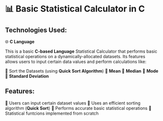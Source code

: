 # 📊 Basic Statistical Calculator in C

## Technologies Used:
🌐 **C Language**

This is a basic **C-based Language** Statistical Calculator that performs basic statistical operations on a dynamically-allocated datasets. Its features allows users to input certain data values and perform calculations like:

📌 Sort the Datasets (using **Quick Sort Algorithm**)
📌 **Mean**
📌 **Median**
📌 **Mode**
📌 **Standard Deviation**

## Features:

📌 Users can input certain dataset values
📌 Uses an efficient sorting algorithm (**Quick Sort**)
📌 Performs accurate basic statistical operations
📌 Statistical funtcions implemented from scratch
